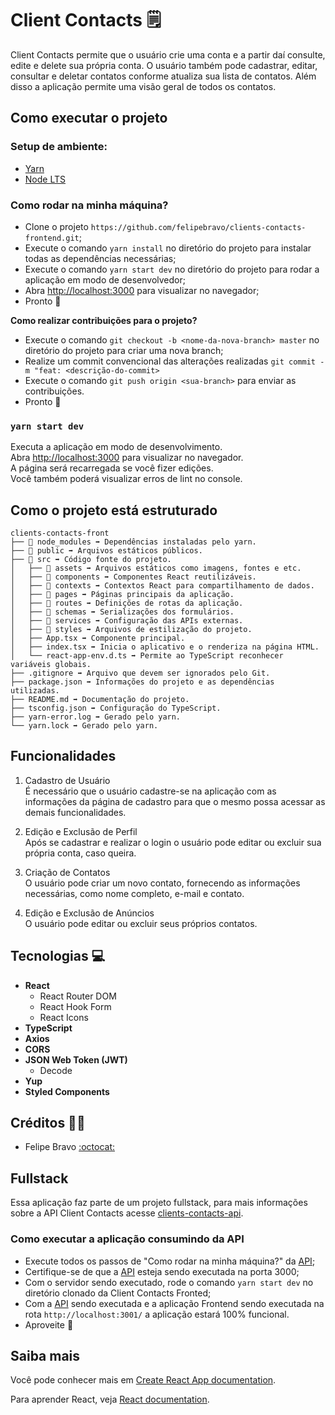 # Client Contacts 🗒️

Client Contacts permite que o usuário crie uma conta e a partir daí consulte, edite e delete sua própria conta. O usuário também pode cadastrar, editar, consultar e deletar contatos conforme atualiza sua lista de contatos. Além disso a aplicação permite uma visão geral de todos os contatos.

## Como executar o projeto

### Setup de ambiente:

-   [Yarn](https://classic.yarnpkg.com/en/docs/install#windows-stable)
-   [Node LTS](https://nodejs.org/en/)

### Como rodar na minha máquina?

-   Clone o projeto `https://github.com/felipebravo/clients-contacts-frontend.git`;
-   Execute o comando `yarn install` no diretório do projeto para instalar todas as dependências necessárias;
-   Execute o comando `yarn start dev` no diretório do projeto para rodar a aplicação em modo de desenvolvedor;
-   Abra [http://localhost:3000](http://localhost:3000) para visualizar no navegador;
-   Pronto 🎉

**Como realizar contribuições para o projeto?**

-   Execute o comando `git checkout -b <nome-da-nova-branch> master` no diretório do projeto para criar uma nova branch;
-   Realize um commit convencional das alterações realizadas `git commit -m "feat: <descrição-do-commit>`
-   Execute o comando `git push origin <sua-branch>` para enviar as contribuições.
-   Pronto 🎉

### `yarn start dev`

Executa a aplicação em modo de desenvolvimento.\
Abra [http://localhost:3000](http://localhost:3000) para visualizar no navegador.\
A página será recarregada se você fizer edições.\
Você também poderá visualizar erros de lint no console.

## Como o projeto está estruturado

```
clients-contacts-front
├── 📁 node_modules ➡️ Dependências instaladas pelo yarn.
├── 📁 public ➡️ Arquivos estáticos públicos.
├── 📂 src ➡️ Código fonte do projeto.
│   ├── 📁 assets ➡️ Arquivos estáticos como imagens, fontes e etc.
│   ├── 📁 components ➡️ Componentes React reutilizáveis.
│   ├── 📁 contexts ➡️ Contextos React para compartilhamento de dados.
│   ├── 📁 pages ➡️ Páginas principais da aplicação.
│   ├── 📁 routes ➡️ Definições de rotas da aplicação.
│   ├── 📁 schemas ➡️ Serializações dos formulários.
│   ├── 📁 services ➡️ Configuração das APIs externas.
│   ├── 📁 styles ➡️ Arquivos de estilização do projeto.
│   ├── App.tsx ➡️ Componente principal.
│   ├── index.tsx ➡️ Inicia o aplicativo e o renderiza na página HTML.
│   └── react-app-env.d.ts ➡️ Permite ao TypeScript reconhecer variáveis globais.
├── .gitignore ➡️ Arquivo que devem ser ignorados pelo Git.
├── package.json ➡️ Informações do projeto e as dependências utilizadas.
├── README.md ➡️ Documentação do projeto.
├── tsconfig.json ➡️ Configuração do TypeScript.
├── yarn-error.log ➡️ Gerado pelo yarn.
└── yarn.lock ➡️ Gerado pelo yarn.
```

## Funcionalidades

1. Cadastro de Usuário\
   É necessário que o usuário cadastre-se na aplicação com as informações da página de cadastro para que o mesmo possa acessar as demais funcionalidades.

2. Edição e Exclusão de Perfil\
   Após se cadastrar e realizar o login o usuário pode editar ou excluir sua própria conta, caso queira.

3. Criação de Contatos\
   O usuário pode criar um novo contato, fornecendo as informações necessárias, como nome completo, e-mail e contato.

4. Edição e Exclusão de Anúncios\
   O usuário pode editar ou excluir seus próprios contatos.

## Tecnologias 💻

-   **React**
    -   React Router DOM
    -   React Hook Form
    -   React Icons
-   **TypeScript**
-   **Axios**
-   **CORS**
-   **JSON Web Token (JWT)**
    -   Decode
-   **Yup**
-   **Styled Components**

## Créditos 👨‍💻

-   Felipe Bravo [:octocat:](https://github.com/felipebravo)

## Fullstack

Essa aplicação faz parte de um projeto fullstack, para mais informações sobre a API Client Contacts acesse [clients-contacts-api](https://github.com/felipebravo/clients-contacts-api.git).

### Como executar a aplicação consumindo da API

-   Execute todos os passos de "Como rodar na minha máquina?" da [API](https://github.com/felipebravo/clients-contacts-api.git);
-   Certifique-se de que a [API](https://github.com/felipebravo/clients-contacts-api.git) esteja sendo executada na porta 3000;
-   Com o servidor sendo executado, rode o comando `yarn start dev` no diretório clonado da Client Contacts Fronted;
-   Com a [API](https://github.com/felipebravo/clients-contacts-api.git) sendo executada e a aplicação Frontend sendo executada na rota `http://localhost:3001/` a aplicação estará 100% funcional.
-   Aproveite 🎉

## Saiba mais

Você pode conhecer mais em [Create React App documentation](https://facebook.github.io/create-react-app/docs/getting-started).

Para aprender React, veja [React documentation](https://reactjs.org/).
